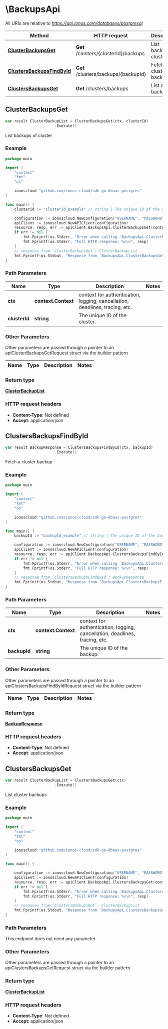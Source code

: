 # \BackupsApi

All URIs are relative to *https://api.ionos.com/databases/postgresql*

|Method | HTTP request | Description|
|------------- | ------------- | -------------|
|[**ClusterBackupsGet**](BackupsApi.md#ClusterBackupsGet) | **Get** /clusters/{clusterId}/backups | List backups of cluster|
|[**ClustersBackupsFindById**](BackupsApi.md#ClustersBackupsFindById) | **Get** /clusters/backups/{backupId} | Fetch a cluster backup|
|[**ClustersBackupsGet**](BackupsApi.md#ClustersBackupsGet) | **Get** /clusters/backups | List cluster backups|



## ClusterBackupsGet

```go
var result ClusterBackupList = ClusterBackupsGet(ctx, clusterId)
                      .Execute()
```

List backups of cluster



### Example

```go
package main

import (
    "context"
    "fmt"
    "os"

    ionoscloud "github.com/ionos-cloud/sdk-go-dbaas-postgres"
)

func main() {
    clusterId := "clusterId_example" // string | The unique ID of the cluster.

    configuration := ionoscloud.NewConfiguration("USERNAME", "PASSWORD", "TOKEN", "HOST_URL")
    apiClient := ionoscloud.NewAPIClient(configuration)
    resource, resp, err := apiClient.BackupsApi.ClusterBackupsGet(context.Background(), clusterId).Execute()
    if err != nil {
        fmt.Fprintf(os.Stderr, "Error when calling `BackupsApi.ClusterBackupsGet``: %v\n", err)
        fmt.Fprintf(os.Stderr, "Full HTTP response: %v\n", resp)
    }
    // response from `ClusterBackupsGet`: ClusterBackupList
    fmt.Fprintf(os.Stdout, "Response from `BackupsApi.ClusterBackupsGet`: %v\n", resource)
}
```

### Path Parameters


|Name | Type | Description  | Notes|
|------------- | ------------- | ------------- | -------------|
|**ctx** | **context.Context** | context for authentication, logging, cancellation, deadlines, tracing, etc.|
|**clusterId** | **string** | The unique ID of the cluster. | |

### Other Parameters

Other parameters are passed through a pointer to an apiClusterBackupsGetRequest struct via the builder pattern


|Name | Type | Description  | Notes|
|------------- | ------------- | ------------- | -------------|

### Return type

[**ClusterBackupList**](ClusterBackupList.md)

### HTTP request headers

- **Content-Type**: Not defined
- **Accept**: application/json



## ClustersBackupsFindById

```go
var result BackupResponse = ClustersBackupsFindById(ctx, backupId)
                      .Execute()
```

Fetch a cluster backup



### Example

```go
package main

import (
    "context"
    "fmt"
    "os"

    ionoscloud "github.com/ionos-cloud/sdk-go-dbaas-postgres"
)

func main() {
    backupId := "backupId_example" // string | The unique ID of the backup.

    configuration := ionoscloud.NewConfiguration("USERNAME", "PASSWORD", "TOKEN", "HOST_URL")
    apiClient := ionoscloud.NewAPIClient(configuration)
    resource, resp, err := apiClient.BackupsApi.ClustersBackupsFindById(context.Background(), backupId).Execute()
    if err != nil {
        fmt.Fprintf(os.Stderr, "Error when calling `BackupsApi.ClustersBackupsFindById``: %v\n", err)
        fmt.Fprintf(os.Stderr, "Full HTTP response: %v\n", resp)
    }
    // response from `ClustersBackupsFindById`: BackupResponse
    fmt.Fprintf(os.Stdout, "Response from `BackupsApi.ClustersBackupsFindById`: %v\n", resource)
}
```

### Path Parameters


|Name | Type | Description  | Notes|
|------------- | ------------- | ------------- | -------------|
|**ctx** | **context.Context** | context for authentication, logging, cancellation, deadlines, tracing, etc.|
|**backupId** | **string** | The unique ID of the backup. | |

### Other Parameters

Other parameters are passed through a pointer to an apiClustersBackupsFindByIdRequest struct via the builder pattern


|Name | Type | Description  | Notes|
|------------- | ------------- | ------------- | -------------|

### Return type

[**BackupResponse**](BackupResponse.md)

### HTTP request headers

- **Content-Type**: Not defined
- **Accept**: application/json



## ClustersBackupsGet

```go
var result ClusterBackupList = ClustersBackupsGet(ctx)
                      .Execute()
```

List cluster backups



### Example

```go
package main

import (
    "context"
    "fmt"
    "os"

    ionoscloud "github.com/ionos-cloud/sdk-go-dbaas-postgres"
)

func main() {

    configuration := ionoscloud.NewConfiguration("USERNAME", "PASSWORD", "TOKEN", "HOST_URL")
    apiClient := ionoscloud.NewAPIClient(configuration)
    resource, resp, err := apiClient.BackupsApi.ClustersBackupsGet(context.Background()).Execute()
    if err != nil {
        fmt.Fprintf(os.Stderr, "Error when calling `BackupsApi.ClustersBackupsGet``: %v\n", err)
        fmt.Fprintf(os.Stderr, "Full HTTP response: %v\n", resp)
    }
    // response from `ClustersBackupsGet`: ClusterBackupList
    fmt.Fprintf(os.Stdout, "Response from `BackupsApi.ClustersBackupsGet`: %v\n", resource)
}
```

### Path Parameters

This endpoint does not need any parameter.

### Other Parameters

Other parameters are passed through a pointer to an apiClustersBackupsGetRequest struct via the builder pattern


### Return type

[**ClusterBackupList**](ClusterBackupList.md)

### HTTP request headers

- **Content-Type**: Not defined
- **Accept**: application/json


